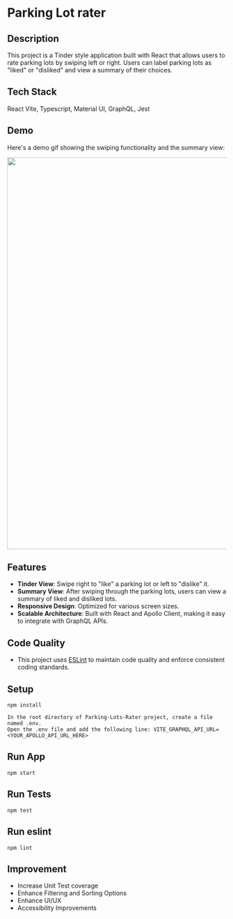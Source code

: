 # Parking Lot rater

## Description

This project is a Tinder style application built with React that allows users to rate parking lots by swiping left or right. 
Users can label parking lots as "liked" or "disliked" and view a summary of their choices.

## Tech Stack
React Vite, Typescript, Material UI, GraphQL, Jest

## Demo 
Here's a demo gif showing the swiping functionality and the summary view:

<img src="https://github.com/BhagyaPrasadSamarathunga/Assets/blob/main/Park_Rater_demo.gif" width="900" />

## Features 
- **Tinder View**: Swipe right to "like" a parking lot or left to "dislike" it.
- **Summary View**: After swiping through the parking lots, users can view a summary of liked and disliked lots.
- **Responsive Design**: Optimized for various screen sizes.
- **Scalable Architecture**: Built with React and Apollo Client, making it easy to integrate with GraphQL APIs.

## Code Quality 
- This project uses [ESLint](https://eslint.org/) to maintain code quality and enforce consistent coding standards.

## Setup

```
npm install
```
```
In the root directory of Parking-Lots-Rater project, create a file named .env.
Open the .env file and add the following line: VITE_GRAPHQL_API_URL=<YOUR_APOLLO_API_URL_HERE>
```

## Run App

```
npm start
```

## Run Tests

```
npm test
```

## Run eslint

```
npm lint
```

## Improvement
- Increase Unit Test coverage
- Enhance Filtering and Sorting Options
- Enhance UI/UX
- Accessibility Improvements
